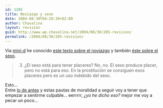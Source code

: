 ```yaml
---
id: 1285
title: Noviazgo y sexo
date: 2004-08-30T04:29:39+02:00
author: Chavalina
layout: revision
guid: http://www.wp.chavalina.net/2004/08/30/205-revision/
permalink: /2004/08/30/205-revision/
---
```

Via <a href="http://www.minid.net/archivos/categorias/curiosidades/me\_apetece.php" target=&prime;\_blank&prime;>mini-d</a> he conocido <a href="http://web.archive.org/web/20040215064751/www.edunet.es/ideas/noviazgo.htm" target=&prime;_blank&prime;>este texto sobre el noviazgo</a> y también <a href="http://web.archive.org/web/20040215122622/www.edunet.es/ideas/sexo.htm" target=&prime;_blank&prime;>éste sobre el sexo</a>.

> 3. &iquest;El sexo está para tener placeres? No, no. El sexo produce placer, pero no está para eso. En la prostituci&oacute;n se consiguen esos placeres pero es un uso indebido del sexo.

Esto…  
Entre <a href="comentar.php?idpost=204" target=&prime;_blank&prime;>lo de antes</a> y estas pautas de moralidad a seguir voy a tener que empezar a sentirme culpable… eerrrrr, _&iquest;yo he dicho eso?_ mejor me voy a pecar un poco…